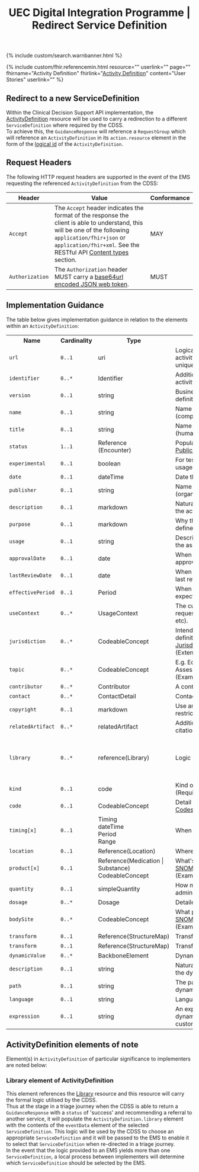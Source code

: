 ﻿---
title: UEC Digital Integration Programme | Redirect Service Definition
keywords: servicedefinition, rest,
tags: [rest,fhir,api]
sidebar: ctp_rest_sidebar
permalink: api_redirect_service_definition.html
summary: Redirect to a new Service Definition
---

{% include custom/search.warnbanner.html %}

{% include custom/fhir.referencemin.html resource="" userlink="" page="" fhirname="Activity Definition" fhirlink="[Activity Definition](http://hl7.org/fhir/stu3/activitydefinition.html)" content="User Stories" userlink="" %}


## Redirect to a new ServiceDefinition ##
Within the Clinical Decision Support API implementation, the [ActivityDefinition](http://hl7.org/fhir/stu3/activitydefinition.html) resource will be used to carry a redirection to a different `ServiceDefinition` where required by the CDSS.  
To achieve this, the `GuidanceResponse` will reference a `RequestGroup` which will reference an `ActivityDefinition` in its `action.resource` element in the form of the [logical id](http://hl7.org/fhir/STU3/resource.html#id) of the `ActivityDefinition`.

## Request Headers ##
The following HTTP request headers are supported in the event of the EMS requesting the referenced `ActivityDefinition` from the CDSS:  


| Header               | Value |Conformance |
|----------------------|-------|-------|
| `Accept`      | The `Accept` header indicates the format of the response the client is able to understand, this will be one of the following `application/fhir+json` or `application/fhir+xml`. See the RESTful API [Content types](api_general_guidance.html#content-types) section. | MAY |
| `Authorization`      | The `Authorization` header MUST carry a <a href="https://jwt.io/introduction/">base64url encoded JSON web token</a>. | MUST |




## Implementation Guidance ##

The table below gives implementation guidance in relation to the elements within an `ActivityDefinition`:


<table style="min-width:100%;width:100%">
<tr>
    <th style="width:10%;">Name</th>
    <th style="width:5%;">Cardinality</th>
    <th style="width:10%;">Type</th>
      <th style="width:40%;">FHIR Documentation</th>
   <th style="width:35%;">CDS Implementation Guidance</th>
</tr>

<tr>
  <td><code class="highlighter-rouge">url</code></td>
    <td><code class="highlighter-rouge">0..1</code></td>
    <td>uri</td>
    <td>Logical URI to reference this activity definition (globally unique)</td>
<td></td>
</tr>
<tr>
   <td><code class="highlighter-rouge">identifier</code></td>
   <td><code class="highlighter-rouge">0..*</code></td>
    <td>Identifier</td>
    <td>Additional identifier for the activity definition</td>
 <td></td>
</tr>
<tr>
   <td><code class="highlighter-rouge">version</code></td>
        <td><code class="highlighter-rouge">0..1</code></td>
    <td>string</td>
    <td>Business version of the activity definition</td>
<td></td>
</tr>
<tr>
    <td><code class="highlighter-rouge">name</code></td>
     <td><code class="highlighter-rouge">0..1</code></td>
    <td>string</td>
    <td>Name for this activity definition (computer friendly)</td>
   <td></td>
</tr> 
<tr>
  <td><code class="highlighter-rouge">title</code></td>
      <td><code class="highlighter-rouge">0..1</code></td>
    <td>string</td>
    <td>Name for this activity definition (human friendly)</td>
<td></td>
 </tr>
<tr>
   <td><code class="highlighter-rouge">status</code></td>
      <td><code class="highlighter-rouge">1..1</code></td>
    <td>Reference<br>(Encounter)</td>
    <td>Populated by valueset <a href="https://www.hl7.org/fhir/stu3/valueset-publication-status.html">PublicationStatus</a> (Required)</td>
<td>This MUST be populated with the value of 'active'.</td>
  </tr>
<tr>
    <td><code class="highlighter-rouge">experimental</code></td>
        <td><code class="highlighter-rouge">0..1</code></td>
    <td>boolean</td>
    <td>For testing purposes, not real usage</td>
<td>This MUST be populated with the value of 'false'.</td>
  </tr>
<tr>
    <td><code class="highlighter-rouge">date</code></td>
        <td><code class="highlighter-rouge">0..1</code></td>
    <td>dateTime</td>
    <td>Date this was last changed</td>
<td></td>
  </tr>
<tr>
    <td><code class="highlighter-rouge">publisher</code></td>
      <td><code class="highlighter-rouge">0..1</code></td>
    <td>string</td>
    <td>Name of the publisher (organization or individual)</td>
<td></td>
 </tr>
<tr>
    <td><code class="highlighter-rouge">description</code></td>
      <td><code class="highlighter-rouge">0..1</code></td>
    <td>markdown</td>
    <td>Natural language description of the activity definition</td>
<td></td>
 </tr>
<tr>
   <td><code class="highlighter-rouge">purpose</code></td>
      <td><code class="highlighter-rouge">0..1</code></td>
     <td>markdown</td>
    <td>Why this activity definition is defined</td>
<td></td>
  </tr>
<tr>
    <td><code class="highlighter-rouge">usage</code></td>
        <td><code class="highlighter-rouge">0..1</code></td>
  <td>string</td>
    <td>Describes the clinical usage of the asset</td>
<td></td>
  </tr>
<tr>
    <td><code class="highlighter-rouge">approvalDate</code></td>
        <td><code class="highlighter-rouge">0..1</code></td>
   <td>date</td>
    <td>When the activity definition was approved by publisher</td>
<td></td>
  </tr>
<tr>
    <td><code class="highlighter-rouge">lastReviewDate</code></td>
      <td><code class="highlighter-rouge">0..1</code></td>
    <td>date</td>
    <td>When the activity definition was last reviewed</td>
<td></td>
 </tr>
<tr>
   <td><code class="highlighter-rouge">effectivePeriod</code></td>
      <td><code class="highlighter-rouge">0..1</code></td>
     <td>Period</td>
    <td>When the activity definition is expected to be used</td>
<td></td>
  </tr>
<tr>
   <td><code class="highlighter-rouge">useContext</code></td>
      <td><code class="highlighter-rouge">0..*</code></td>
     <td>UsageContext</td>
    <td>The current setting of the request (inpatient, outpatient, etc).</td>
<td>This MUST match the useContext of the calling and receiving <code class="highlighter-rouge">ServiceDefinitions</code>.</td>
  </tr>
<tr>
    <td><code class="highlighter-rouge">jurisdiction</code></td>
      <td><code class="highlighter-rouge">0..*</code></td>
    <td>CodeableConcept</td>
    <td>Intended jurisdiction for activity definition (if applicable) <a href="https://www.hl7.org/fhir/stu3/valueset-jurisdiction.html">Jurisdiction ValueSet</a> (Extensible)</td>
<td>This MUST match the jurisdiction of the calling and receiving <code class="highlighter-rouge">ServiceDefinitions</code>.</td>
 </tr>
<tr>
    <td><code class="highlighter-rouge">topic</code></td>
      <td><code class="highlighter-rouge">0..*</code></td>
    <td>CodeableConcept</td>
    <td>E.g. Education, Treatment, Assessment, etc <a href="https://www.hl7.org/fhir/stu3/valueset-definition-topic.html">DefinitionTopic</a> (Example)</td>
<td>This MUST be populated with the value of 'assessment'.</td>
 </tr>
<tr>
    <td><code class="highlighter-rouge">contributor</code></td>
      <td><code class="highlighter-rouge">0..*</code></td>
    <td>Contributor</td>
    <td>A content contributor</td>
<td></td>
 </tr>
<tr>
    <td><code class="highlighter-rouge">contact</code></td>
      <td><code class="highlighter-rouge">0..*</code></td>
    <td>ContactDetail</td>
    <td>Contact details for the publisher</td>
<td></td>
 </tr>
<tr>
    <td><code class="highlighter-rouge">copyright</code></td>
      <td><code class="highlighter-rouge">0..1</code></td>
    <td>markdown</td>
    <td>Use and/or publishing restrictions</td>
<td></td>
 </tr>
<tr>
    <td><code class="highlighter-rouge">relatedArtifact</code></td>
      <td><code class="highlighter-rouge">0..*</code></td>
    <td>relatedArtifact</td>
    <td>Additional documentation, citations, etc</td>
<td></td>
 </tr>
<tr>
    <td><code class="highlighter-rouge">library</code></td>
      <td><code class="highlighter-rouge">0..*</code></td>
    <td>reference(Library)</td>
    <td>Logic used by the asset</td>
<td>A CDSS MUST populate the referenced <code class="highlighter-rouge">Library.dataRequirement</code> element to match the contents of the <code class="highlighter-rouge">ServiceDefinition.trigger.eventData</code> element for the <code class="highlighter-rouge">ServiceDefinition</code> to which the EMS is to be re-directed.</td>
 </tr>
<tr>
    <td><code class="highlighter-rouge">kind</code></td>
      <td><code class="highlighter-rouge">0..1</code></td>
    <td>code</td>
    <td>Kind of resource <a href="https://www.hl7.org/fhir/stu3/valueset-resource-types.html">ResourceType</a> (Required)</td>
<td>This MUST NOT be populated.</td>
 </tr>
<tr>
    <td><code class="highlighter-rouge">code</code></td>
      <td><code class="highlighter-rouge">0..1</code></td>
    <td>CodeableConcept</td>
    <td>Detail type of activity <a href="https://www.hl7.org/fhir/stu3/valueset-action-participant-type.html">Procedure Codes (SNOMED CT)</a> (Example)</td>
<td>This MUST NOT be populated.</td>
 </tr>
<tr>
    <td><code class="highlighter-rouge">timing[x]</code></td>
      <td><code class="highlighter-rouge">0..1</code></td>
    <td>Timing<br>dateTime<br>Period<br>Range</td>
    <td>When activity is to occur</td>
<td>This MUST NOT be populated.</td>
 </tr>
<tr>
    <td><code class="highlighter-rouge">location</code></td>
      <td><code class="highlighter-rouge">0..1</code></td>
    <td>Reference(Location)</td>
    <td>Where it should happen</td>
<td>This MUST NOT be populated.</td>
 </tr>
<tr>
    <td><code class="highlighter-rouge">product[x]</code></td>
      <td><code class="highlighter-rouge">0..1</code></td>
    <td>Reference(Medication | Substance)<br>CodeableConcept</td>
    <td>What's administered/supplied <a href="https://www.hl7.org/fhir/stu3/valueset-medication-codes.html">SNOMED CT Medication Codes</a> (Example)</td>
<td>This MUST NOT be populated.</td>
 </tr>
<tr>
    <td><code class="highlighter-rouge">quantity</code></td>
      <td><code class="highlighter-rouge">0..1</code></td>
    <td>simpleQuantity</td>
    <td>How much is administered/consumed/supplied</td>
<td>This MUST NOT be populated.</td>
 </tr>
<tr>
    <td><code class="highlighter-rouge">dosage</code></td>
      <td><code class="highlighter-rouge">0..*</code></td>
    <td>Dosage</td>
    <td>Detailed dosage instructions</td>
<td>This MUST NOT be populated.</td>
 </tr>
<tr>
    <td><code class="highlighter-rouge">bodySite</code></td>
      <td><code class="highlighter-rouge">0..*</code></td>
    <td>CodeableConcept</td>
    <td>What part of body to perform on <a href="https://www.hl7.org/fhir/stu3/valueset-body-site.html">SNOMED CT Body Structures</a> (Example)</td>
<td>This MUST NOT be populated.</td>
 </tr>
<tr>
    <td><code class="highlighter-rouge">transform</code></td>
      <td><code class="highlighter-rouge">0..1</code></td>
    <td>Reference(StructureMap)</td>
    <td>Transform to apply the template</td>
<td>This MUST NOT be populated.</td>
 </tr>
<tr>
    <td><code class="highlighter-rouge">transform</code></td>
      <td><code class="highlighter-rouge">0..1</code></td>
    <td>Reference(StructureMap)</td>
    <td>Transform to apply the template</td>
<td>This MUST NOT be populated.</td>
 </tr>
<tr>
    <td><code class="highlighter-rouge">dynamicValue</code></td>
      <td><code class="highlighter-rouge">0..*</code></td>
    <td>BackboneElement</td>
    <td>Dynamic aspects of the definition</td>
<td>This MUST NOT be populated.</td>
 </tr>
<tr>
    <td><code class="highlighter-rouge">description</code></td>
      <td><code class="highlighter-rouge">0..1</code></td>
    <td>string</td>
    <td>Natural language description of the dynamic value</td>
<td></td>
 </tr>
<tr>
    <td><code class="highlighter-rouge">path</code></td>
      <td><code class="highlighter-rouge">0..1</code></td>
    <td>string</td>
    <td>The path to the element to be set dynamically</td>
<td></td>
 </tr>
<tr>
    <td><code class="highlighter-rouge">language</code></td>
      <td><code class="highlighter-rouge">0..1</code></td>
    <td>string</td>
    <td>Language of the expression</td>
<td></td>
 </tr>
<tr>
    <td><code class="highlighter-rouge">expression</code></td>
      <td><code class="highlighter-rouge">0..1</code></td>
    <td>string</td>
    <td>An expression that provides the dynamic value for the customization</td>
<td></td>
 </tr>
</table>

## ActivityDefinition elements of note ##
Element(s) in `ActivityDefinition` of particular significance to implementers are noted below:  

### Library element of ActivityDefinition ###
This element references the [Library](http://hl7.org/fhir/stu3/library.html) resource and this resource will carry the formal logic utilised by the CDSS.  
Thus at the stage in a triage journey when the CDSS is able to return a `GuidanceResponse` with a `status` of 'success' and recommending a referral to another service, it will populate the `ActivityDefinition.library` element with the contents of the `eventData` element of the selected `ServiceDefinition`.
This logic will be used by the CDSS to choose an appropriate `ServiceDefinition` and it will be passed to the EMS to enable it to select that `ServiceDefinition` when re-directed in a triage journey.  
In the event that the logic provided to an EMS yields more than one `ServiceDefinition`, a local process between implementers will determine which `ServiceDefinition` should be selected by the EMS.














